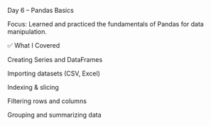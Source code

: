 Day 6 – Pandas Basics

Focus: Learned and practiced the fundamentals of Pandas for data manipulation.

✅ What I Covered

Creating Series and DataFrames

Importing datasets (CSV, Excel)

Indexing & slicing

Filtering rows and columns

Grouping and summarizing data